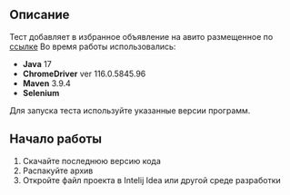 ## Описание

Тест добавляет в избранное объявление на авито размещенное по [ссылке](https://www.avito.ru/nikel/knigi_i_zhurnaly/domain-driven_design_distilled_vaughn_vernon_2639542363) 
Во время работы использовались:

 - **Java** 17
 - **ChromeDriver** ver 116.0.5845.96
 - **Maven** 3.9.4
- **Selenium**

Для запуска теста используйте указанные версии программ. 
## Начало работы

1.  Скачайте последнюю версию кода
2.  Распакуйте архив
3.  Откройте файл проекта в Intelij Idea или другой среде разработки
